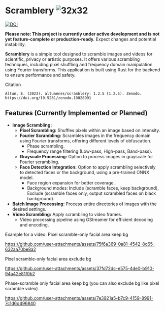  # Scramblery ![32x32](https://github.com/user-attachments/assets/77abf531-2e86-475a-8811-e81085e904ca)

[![DOI](https://zenodo.org/badge/449034134.svg)](https://zenodo.org/badge/latestdoi/449034134)


**Please note: This project is currently under active development and is not yet feature-complete or production-ready.** Expect changes and potential instability.


**Scramblery** is a simple tool designed to scramble images and videos for scientific, privacy or artistic purposes. It offers various scrambling techniques, including pixel shuffling and frequency domain manipulation using Fourier transforms.  This application is built using Rust for the backend to ensure performance and safety. 

Citation

`Altun, E. (2023). altunenes/scramblery: 1.2.5 (1.2.5). Zenodo. https://doi.org/10.5281/zenodo.10028991`

## Features (Currently Implemented or Planned)

*   **Image Scrambling:**
    *   **Pixel Scrambling:** Shuffles pixels within an image based on intensity.
    *   **Fourier Scrambling:**  Scrambles images in the frequency domain using Fourier transforms, offering different levels of obfuscation.
        *   Phase scrambling.
        *   Frequency range filtering (Low-pass, High-pass, Band-pass).
    *   **Grayscale Processing:** Option to process images in grayscale for Fourier scrambling.
    *   **Face Detection Integration:** Option to apply scrambling selectively to detected faces or the background, using a pre-trained ONNX model.
        *   Face region expansion for better coverage.
        *   Background modes: Include (scramble faces, keep background), Exclude (scramble faces only, output scrambled faces on black background).
*   **Batch Image Processing:** Process entire directories of images with the desired settings.
*   **Video Scrambling:** Apply scrambling to video frames.
    *   Video processing pipeline using GStreamer for efficient decoding and encoding.


Example for a video: 
Pixel scramble-only facial area keep bg

https://github.com/user-attachments/assets/75f6a369-0a81-4542-8c65-632aa70be8a2

Pixel scramble-only facial area exclude bg

https://github.com/user-attachments/assets/37fd72dc-e575-4de0-b910-94a42e81f0b2

Phase-scramble only facial area keep bg (you can also exclude bg like pixel scramble video)

https://github.com/user-attachments/assets/7e3921a5-b7c9-4159-8991-7c1d6d496840

